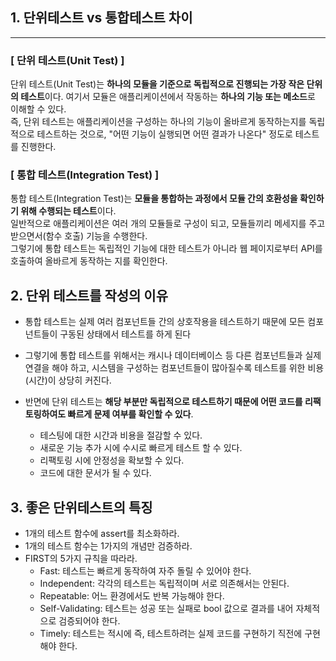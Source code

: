 ## 1. 단위테스트 vs 통합테스트 차이
------
### [ 단위 테스트(Unit Test) ]  
단위 테스트(Unit Test)는 **하나의 모듈을 기준으로 독립적으로 진행되는 가장 작은 단위의 테스트**이다. 여기서 모듈은 애플리케이션에서 작동하는 **하나의 기능 또는 메소드**로 이해할 수 있다.  
즉, 단위 테스트는 애플리케이션을 구성하는 하나의 기능이 올바르게 동작하는지를 독립적으로 테스트하는 것으로, "어떤 기능이 실행되면 어떤 결과가 나온다" 정도로 테스트를 진행한다.

### [ 통합 테스트(Integration Test) ]
통합 테스트(Integration Test)는 **모듈을 통합하는 과정에서 모듈 간의 호환성을 확인하기 위해 수행되는 테스트**이다.  
일반적으로 애플리케이션은 여러 개의 모듈들로 구성이 되고, 모듈들끼리 메세지를 주고 받으면서(함수 호출) 기능을 수행한다.  
그렇기에 통합 테스트는 독립적인 기능에 대한 테스트가 아니라 웹 페이지로부터 API를 호출하여 올바르게 동작하는 지를 확인한다.

## 2. 단위 테스트를 작성의 이유
- 통합 테스트는 실제 여러 컴포넌트들 간의 상호작용을 테스트하기 때문에 모든 컴포넌트들이 구동된 상태에서 테스트를 하게 된다

- 그렇기에 통합 테스트를 위해서는 캐시나 데이터베이스 등 다른 컴포넌트들과 실제 연결을 해야 하고, 시스템을 구성하는 컴포넌트들이 많아질수록 테스트를 위한 비용(시간)이 상당히 커진다.

- 반면에 단위 테스트는 **해당 부분만 독립적으로 테스트하기 때문에 어떤 코드를 리팩토링하여도 빠르게 문제 여부를 확인할 수 있다**.

    - 테스팅에 대한 시간과 비용을 절감할 수 있다.
    - 새로운 기능 추가 시에 수시로 빠르게 테스트 할 수 있다.
    - 리팩토링 시에 안정성을 확보할 수 있다.
    - 코드에 대한 문서가 될 수 있다.

## 3. 좋은 단위테스트의 특징
- 1개의 테스트 함수에 assert를 최소화하라.
- 1개의 테스트 함수는 1가지의 개념만 검증하라.
- FIRST의 5가지 규칙을 따라라.
    - Fast: 테스트는 빠르게 동작하여 자주 돌릴 수 있어야 한다.
    - Independent: 각각의 테스트는 독립적이며 서로 의존해서는 안된다.
    - Repeatable: 어느 환경에서도 반복 가능해야 한다.
    - Self-Validating: 테스트는 성공 또는 실패로 bool 값으로 결과를 내어 자체적으로 검증되어야 한다.
    - Timely: 테스트는 적시에 즉, 테스트하려는 실제 코드를 구현하기 직전에 구현해야 한다.